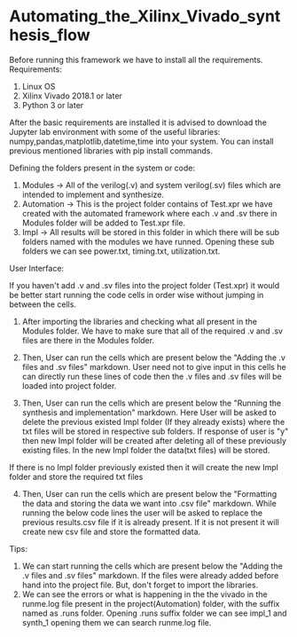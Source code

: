 # Automating_the_Xilinx_Vivado_synthesis_flow
Before running this framework we have to install all the requirements.
Requirements:
1. Linux OS 
2. Xilinx Vivado 2018.1 or later
3. Python 3 or later

After the basic requirements are installed it is advised to download the Jupyter lab environment with some of the useful libraries: numpy,pandas,matplotlib,datetime,time into your system. You can install previous mentioned libraries with pip install commands.

Defining the folders present in the system or code:
1. Modules -> All of the verilog(.v) and system verilog(.sv) files which are intended to implement and synthesize.  
2. Automation -> This is the project folder contains of Test.xpr we have created with the automated framework where each .v and .sv there in Modules folder will be added to Test.xpr file. 
3. Impl -> All results will be stored in this folder in which there will be sub folders named with the modules we have runned. Opening these sub folders we can see power.txt, timing.txt, utilization.txt.

User Interface:

If you haven't add .v and .sv files into the project folder (Test.xpr) it would be better start running the code cells in order wise without jumping in between the cells.

1. After importing the libraries and checking what all present in the Modules folder. We have to make sure that all of the required .v and .sv files are there in the Modules folder. 

2. Then, User can run the cells which are present below the "Adding the .v files and .sv files" markdown. User need not to give input in this cells he can directly run these lines of code then the .v files and .sv files will be loaded into project folder.

3. Then, User can run the cells which are present below the "Running the synthesis and implementation" markdown. Here User will be asked to delete the previous existed Impl folder (If they already exists) where the txt files will be stored in respective sub folders. If response of user is "y" then new Impl folder will be created after deleting all of these previously existing files. In the new Impl folder the data(txt files) will be stored.
  
If there is no Impl folder previously existed then it will create the new Impl folder and store the required txt files

4. Then, User can run the cells which are present below the "Formatting the data and storing the data we want into .csv file" markdown. While running the below code lines the user will be asked to replace the previous results.csv file if it is already present. If it is not present it will create new csv file and store the formatted data.

Tips:
1. We can start running the cells which are present below the "Adding the .v files and .sv files" markdown. If the files were already added before hand into the project file. But, don't forget to import the libraries.
2. We can see the errors or what is happening in the the vivado in the runme.log file present in the project(Automation) folder, with the suffix named as .runs folder. Opening .runs suffix folder we can see impl_1 and synth_1 opening them we can search runme.log file.

